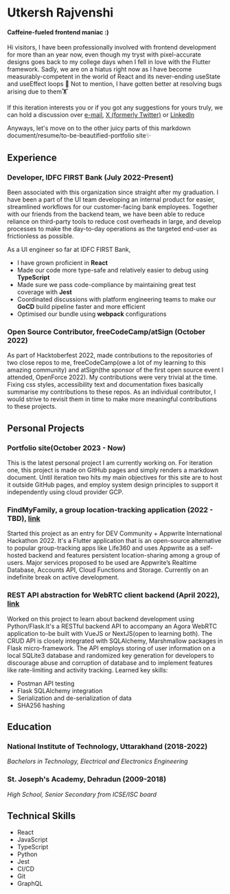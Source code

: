 # Utkersh Rajvenshi
#### Caffeine-fueled frontend maniac :)

Hi visitors, I have been professionally involved with frontend development for more than an year now, even though my tryst with pixel-accurate designs goes back to my college days when I fell in love with the Flutter framework. Sadly, we are on a hiatus right now as I have become measurably-competent in the world of React and its never-ending useState and useEffect loops 🥲
Not to mention, I have gotten better at resolving bugs arising due to them🏋

If this iteration interests you or if you got any suggestions for yours truly, we can hold a discussion over [e-mail](mailto:utkarshrajvanshi2@gmail.com), [X (formerly Twitter)](https://twitter.com/UtkarshRajvansh) or [LinkedIn](https://www.linkedin.com/in/utkersh-rajvenshi-78738a1b0/)

Anyways, let's move on to the other juicy parts of this markdown document/resume/to-be-beautified-portfolio site✨

## Experience

### Developer, IDFC FIRST Bank (July 2022-Present)
Been associated with this organization since straight after my graduation. I have been a part of the UI team developing an internal product for easier, streamlined workflows for our customer-facing bank employees. Together with our friends from the backend team, we have been able to reduce reliance on third-party tools to reduce cost overheads in large, and develop processes to make the day-to-day operations as the targeted end-user as frictionless as possible.

As a UI engineer so far at IDFC FIRST Bank,

 - I have grown proficient in **React**
 - Made our code more type-safe and relatively easier to debug using **TypeScript**
 - Made sure we pass code-compliance by maintaining great test coverage with **Jest**
 - Coordinated discussions with platform engineering teams to make our **GoCD** build pipeline faster and more efficient
 - Optimised our bundle using **webpack** configurations


### Open Source Contributor, freeCodeCamp/atSign (October 2022)
As part of Hacktoberfest 2022, made contributions to the repositories of two close repos to me, freeCodeCamp(owe a lot of my learning to this amazing community) and atSign(the sponsor of the first open source event I attended, OpenForce 2022).
My contributions were very trivial at the time. Fixing css styles, accessibility text and documentation fixes basically summarise my contributions to these repos. As an individual contributor, I would strive to revisit them in time to make more meaningful contributions to these projects.

## Personal Projects

### Portfolio site(October 2023 - Now)
This is the latest personal project I am currently working on. For iteration one, this project is made on GitHub pages and simply renders a markdown document. Until iteration two hits my main objectives for this site are to host it outside GitHub pages, and employ system design principles to support it independently using cloud provider GCP.

### FindMyFamily, a group location-tracking application (2022 - TBD), [link](https://github.com/utkershrajvenshi/findmyfamily)
Started this project as an entry for DEV Community + Appwrite International Hackathon 2022. It's a Flutter application that is an open-source alternative to popular group-tracking apps like Life360 and uses Appwrite as a self-hosted backend and features persistent location-sharing among a group of users. Major services proposed to be used are Appwrite’s Realtime Database, Accounts API, Cloud Functions and Storage. Currently on an indefinite break on active development.

### REST API abstraction for WebRTC client backend (April 2022), [link](https://github.com/utkershrajvenshi/webrtc-rest-api)
Worked on this project to learn about backend development using Python/Flask.It's a RESTful backend API to accompany an Agora WebRTC application to-be built with VueJS or NextJS(open to learning both). The CRUD API is closely integrated with SQLAlchemy, Marshmallow packages in Flask micro-framework. The API employs
storing of user information on a local SQLite3 database and randomized key generation for developers to
discourage abuse and corruption of database and to implement features like rate-limiting and activity tracking. Learned key skills:

 - Postman API testing
 - Flask SQLAlchemy integration
 - Serialization and de-serialization of data
 - SHA256 hashing

## Education
### National Institute of Technology, Uttarakhand (2018-2022)
*Bachelors in Technology, Electrical and Electronics Engineering*
### St. Joseph's Academy, Dehradun (2009-2018)
*High School, Senior Secondary from ICSE/ISC board*

## Technical Skills

 - React
 - JavaScript
 - TypeScript
 - Python
 - Jest
 - CI/CD
 - Git
 - GraphQL
